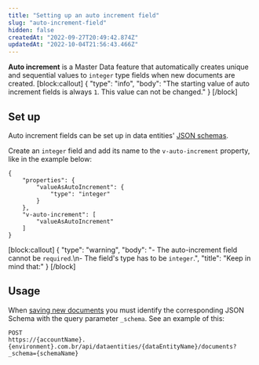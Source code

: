 ```yaml
---
title: "Setting up an auto increment field"
slug: "auto-increment-field"
hidden: false
createdAt: "2022-09-27T20:49:42.874Z"
updatedAt: "2022-10-04T21:56:43.466Z"
---
```

**Auto increment** is a Master Data feature that automatically creates unique and sequential values to `integer` type fields when new documents are created.
[block:callout]
{
  "type": "info",
  "body": "The starting value of auto increment fields is always `1`. This value can not be changed."
}
[/block]
## Set up

Auto increment fields can be set up in data entities' [JSON schemas](/docs/guides/starting-to-work-on-master-data-with-json-schema).

Create an `integer` field and add its name to the `v-auto-increment` property, like in the example below:

```
{
	"properties": {
		"valueAsAutoIncrement": {
			"type": "integer"
		}
	},
	"v-auto-increment": [
		"valueAsAutoIncrement"
	]
}
```
[block:callout]
{
  "type": "warning",
  "body": "- The auto-increment field cannot be `required`.\n- The field's type has to be `integer`.",
  "title": "Keep in mind that:"
}
[/block]
## Usage

When [saving new documents](https://developers.vtex.com/vtex-rest-api/reference/createnewdocument) you must identify the corresponding JSON Schema with the query parameter `_schema`. See an example of this:

```
POST
https://{accountName}.{environment}.com.br/api/dataentities/{dataEntityName}/documents?_schema={schemaName}
```